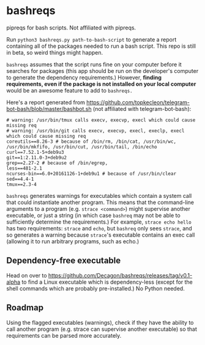 # bashreqs
pipreqs for bash scripts. Not affiliated with pipreqs.

Run `python3 bashreqs.py path-to-bash-script` to generate a report containing all of the packages needed to run a bash script. This repo is still in beta, so weird things might happen.

`bashreqs` assumes that the script runs fine on your computer before it searches for packages (this app should be run on the developer's computer to generate the dependency requirements.) However, **finding requirements, even if the package is not installed on your local computer** would be an awesome feature to add to `bashreqs.`

Here's a report generated from https://github.com/topkecleon/telegram-bot-bash/blob/master/bashbot.sh (not affiliated with telegram-bot-bash):


```
# warning: /usr/bin/tmux calls execv, execvp, execl which could cause missing req
# warning: /usr/bin/git calls execv, execvp, execl, execlp, execl which could cause missing req
coreutils==8.26-3 # because of /bin/rm, /bin/cat, /usr/bin/wc, /usr/bin/mkfifo, /usr/bin/cut, /usr/bin/tail, /bin/echo
curl==7.52.1-5+deb9u3
git==1:2.11.0-3+deb9u2
grep==2.27-2 # because of /bin/egrep,
less==481-2.1
ncurses-bin==6.0+20161126-1+deb9u1 # because of /usr/bin/clear
sed==4.4-1
tmux==2.3-4
```

`bashreqs` generates warnings for executables which contain a system call that could instantiate another program. This means that the command-line arguments to a program (e.g. `strace <command>`) might supervise another executable, or just a string (in which case `bashreq` may not be able to sufficiently determine the requirements.) For example, `strace echo hello` has two requirements: `strace` and `echo`, but `bashreq` only sees `strace`, and so generates a warning because `strace`'s executable contains an exec call (allowing it to run arbitrary programs, such as echo.)

## Dependency-free executable

Head on over to https://github.com/Decagon/bashreqs/releases/tag/v0.1-alpha to find a Linux executable which is dependency-less (except for the shell commands which are probably pre-installed.) No Python needed.

## Roadmap

Using the flagged executables (warnings), check if they have the ability to call another program (e.g. strace can supervise another executable) so that requirements can be parsed more accurately.
